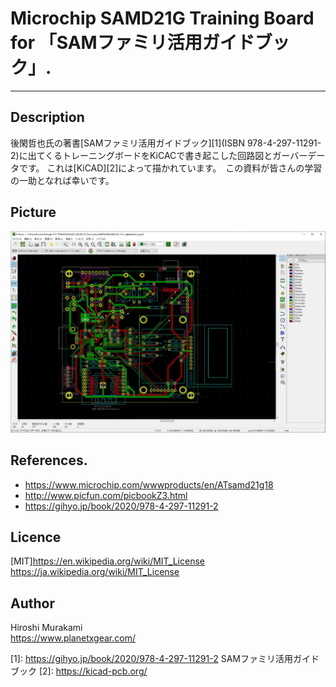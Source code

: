 ﻿# Microchip SAMD21G Training Board for 「SAMファミリ活用ガイドブック」.
---
## Description
後閑哲也氏の著書[SAMファミリ活用ガイドブック][1](ISBN 978-4-297-11291-2)に出てくるトレーニングボードをKiCACで書き起こした回路図とガーバーデータです。
これは[KiCAD][2]によって描かれています。　この資料が皆さんの学習の一助となれば幸いです。

## Picture
![Alt text](/Picture/WS001259.JPG)


## References.
 * <https://www.microchip.com/wwwproducts/en/ATsamd21g18>
 * <http://www.picfun.com/picbookZ3.html>
 * <https://gihyo.jp/book/2020/978-4-297-11291-2>


## Licence
[MIT]<https://en.wikipedia.org/wiki/MIT_License> <https://ja.wikipedia.org/wiki/MIT_License>


## Author
Hiroshi Murakami  
<https://www.planetxgear.com/>  

[1]: https://gihyo.jp/book/2020/978-4-297-11291-2 SAMファミリ活用ガイドブック
[2]: https://kicad-pcb.org/ 

